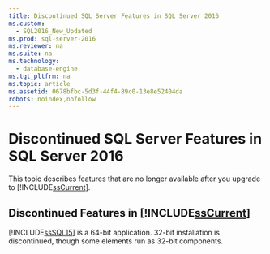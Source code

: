 ```yaml
---
title: Discontinued SQL Server Features in SQL Server 2016
ms.custom: 
  - SQL2016_New_Updated
ms.prod: sql-server-2016
ms.reviewer: na
ms.suite: na
ms.technology: 
  - database-engine
ms.tgt_pltfrm: na
ms.topic: article
ms.assetid: 0678bfbc-5d3f-44f4-89c0-13e8e52404da
robots: noindex,nofollow
---
```

# Discontinued SQL Server Features in SQL Server 2016
  This topic describes features that are no longer available after you upgrade to [!INCLUDE[ssCurrent](../../Token/Other/ssCurrent_md.md)].  
  
## Discontinued Features in [!INCLUDE[ssCurrent](../../Token/Other/ssCurrent_md.md)]  
 [!INCLUDE[ssSQL15](../../Token/Other/ssSQL15_md.md)] is a 64\-bit application. 32\-bit installation is discontinued, though some elements run as 32\-bit components.  
  
  